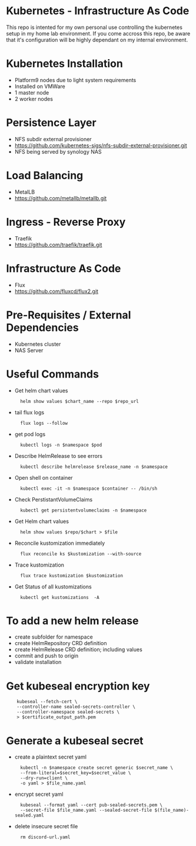 # Kubernetes - Infrastructure As Code

This repo is intented for my own personal use controlling the kubernetes setup in my home lab environment. If you come accross this repo, be aware that it's configuration will be highly dependant on my internal environment.


# Kubernetes Installation
- Platform9 nodes due to light system requirements
- Installed on VMWare
- 1 master node
- 2 worker nodes


# Persistence Layer
- NFS subdir external provisioner
- https://github.com/kubernetes-sigs/nfs-subdir-external-provisioner.git
- NFS being served by synology NAS


# Load Balancing
- MetalLB
- https://github.com/metallb/metallb.git


# Ingress - Reverse Proxy
- Traefik
- https://github.com/traefik/traefik.git


# Infrastructure As Code
- Flux
- https://github.com/fluxcd/flux2.git


# Pre-Requisites / External Dependencies
- Kubernetes cluster
- NAS Server


# Useful Commands
- Get helm chart values

        helm show values $chart_name --repo $repo_url

- tail flux logs

        flux logs --follow

- get pod logs

        kubectl logs -n $namespace $pod

- Describe HelmRelease to see errors

        kubectl describe helmrelease $release_name -n $namespace

- Open shell on container

        kubectl exec -it -n $namespace $container -- /bin/sh

- Check PerstistantVolumeClaims

        kubectl get persistentvolumeclaims -n $namespace

- Get Helm chart values

        helm show values $repo/$chart > $file

- Reconcile kustomization immediately

        flux reconcile ks $kustomization --with-source        

- Trace kustomization

        flux trace kustomization $kustomization

- Get Status of all kustomizations

        kubectl get kustomizations  -A

        
# To add a new helm release
- create subfolder for namespace
- create HelmRepository CRD definition
- create HelmRelease CRD definition; including values
- commit and push to origin
- validate installation


# Get kubeseal encryption key

        kubeseal --fetch-cert \
        --controller-name sealed-secrets-controller \
        --controller-namespace sealed-secrets \
        > $certificate_output_path.pem


# Generate a kubeseal secret
- create a plaintext secret yaml 

        kubectl -n $namespace create secret generic $secret_name \
        --from-literal=$secret_key=$secret_value \
        --dry-run=client \
        -o yaml > $file_name.yaml

- encrypt secret yaml

        kubeseal --format yaml --cert pub-sealed-secrets.pem \
        --secret-file $file_name.yaml --sealed-secret-file $(file_name)-sealed.yaml

- delete insecure secret file

        rm discord-url.yaml
